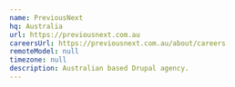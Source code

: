 ```yaml
---
name: PreviousNext
hq: Australia
url: https://previousnext.com.au
careersUrl: https://previousnext.com.au/about/careers
remoteModel: null
timezone: null
description: Australian based Drupal agency.
---
```

